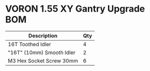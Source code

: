 # VORON 1.55 XY Gantry Upgrade BOM

| Description  | Qty  |
|--------------|------|
| 16T Toothed Idler  | 4 |
| "16T" (10mm) Smooth Idler  | 2 |
| M3 Hex Socket Screw 30mm  | 6 |